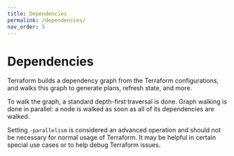 ```yaml
---
title: Dependencies
permalink: /dependencies/
nav_order: 5
---
```


# Dependencies

Terraform builds a dependency graph from the Terraform configurations, and walks this graph to generate plans, refresh state, and more.

To walk the graph, a standard depth-first traversal is done. Graph walking is done in parallel: a node is walked as soon as all of its dependencies are walked.

Setting `-parallelism` is considered an advanced operation and should not be necessary for normal usage of Terraform. It may be helpful in certain special use cases or to help debug Terraform issues.
